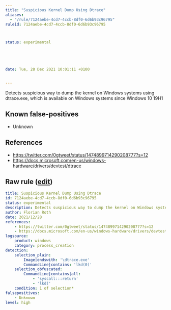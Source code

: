 ```yaml
---
title: "Suspicious Kernel Dump Using Dtrace"
aliases:
  - "/rule/7124aebe-4cd7-4ccb-8df0-6d6b93c96795"
ruleid: 7124aebe-4cd7-4ccb-8df0-6d6b93c96795



status: experimental





date: Tue, 28 Dec 2021 10:01:11 +0100


---
```


Detects suspicious way to dump the kernel on Windows systems using dtrace.exe, which is available on Windows systems since Windows 10 19H1

<!--more-->


## Known false-positives

* Unknown



## References

* https://twitter.com/0gtweet/status/1474899714290208777?s=12
* https://docs.microsoft.com/en-us/windows-hardware/drivers/devtest/dtrace


## Raw rule ([edit](https://github.com/SigmaHQ/sigma/edit/master/rules/windows/process_creation/proc_creation_win_susp_dtrace_kernel_dump.yml))
```yaml
title: Suspicious Kernel Dump Using Dtrace
id: 7124aebe-4cd7-4ccb-8df0-6d6b93c96795
status: experimental
description: Detects suspicious way to dump the kernel on Windows systems using dtrace.exe, which is available on Windows systems since Windows 10 19H1
author: Florian Roth
date: 2021/12/28
references:
    - https://twitter.com/0gtweet/status/1474899714290208777?s=12
    - https://docs.microsoft.com/en-us/windows-hardware/drivers/devtest/dtrace
logsource:
    product: windows
    category: process_creation
detection:
    selection_plain:
        Image|endswith: '\dtrace.exe'
        CommandLine|contains: 'lkd(0)'
    selection_obfuscated:
        CommandLine|contains|all:
            - 'syscall:::return'
            - 'lkd('
    condition: 1 of selection*
falsepositives:
    - Unknown
level: high

```
